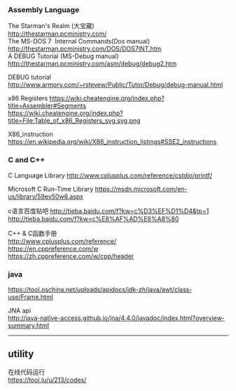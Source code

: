 ### Assembly Language
The Starman's Realm (大宝藏)   
http://thestarman.pcministry.com/   
The MS-DOS 7  Internal Commands(Dos manual)  
http://thestarman.pcministry.com/DOS/DOS7INT.htm   
A DEBUG Tutorial (MS-Debug manual) 
http://thestarman.pcministry.com/asm/debug/debug2.htm

DEBUG tutorial
http://www.armory.com/~rstevew/Public/Tutor/Debug/debug-manual.html

x86 Registers
https://wiki.cheatengine.org/index.php?title=Assembler#Segments    
https://wiki.cheatengine.org/index.php?title=File:Table_of_x86_Registers_svg.svg.png

X86_instruction  
https://en.wikipedia.org/wiki/X86_instruction_listings#SSE2_instructions

### C and C++
C Language Library
http://www.cplusplus.com/reference/cstdio/printf/

Microsoft C Run-Time Library
https://msdn.microsoft.com/en-us/library/59ey50w6.aspx

c语言百度贴吧 http://tieba.baidu.com/f?kw=c%D3%EF%D1%D4&tp=1   
http://tieba.baidu.com/f?kw=c%E8%AF%AD%E8%A8%80

C++ & C函数手册   
http://www.cplusplus.com/reference/   
https://en.cppreference.com/w   
https://zh.cppreference.com/w/cpp/header

### java
https://tool.oschina.net/uploads/apidocs/jdk-zh/java/awt/class-use/Frame.html

JNA api   
http://java-native-access.github.io/jna/4.4.0/javadoc/index.html?overview-summary.html

---
## utility

在线代码运行   
https://tool.lu/u/213/codes/



